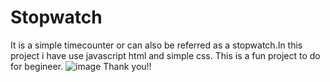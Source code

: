# Stopwatch
It is a simple timecounter or can also be referred as a stopwatch.In this project i have use javascript html and simple css. This is a fun project to do for begineer.
![image](https://user-images.githubusercontent.com/111185281/189447068-946419da-4714-4287-9662-7b8ebe2933e3.png)
Thank you!!

